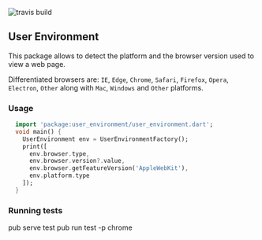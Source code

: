 ![travis build](https://travis-ci.org/wrike/user-environment.dart.svg?branch=deploy)
## User Environment
This package allows to detect the platform and the browser version used to view a web page.

Differentiated browsers are: `IE`, `Edge`, `Chrome`, `Safari`, `Firefox`, `Opera`, `Electron`, `Other` along with `Mac`, `Windows` and `Other` platforms. 

### Usage
```dart
  import 'package:user_environment/user_environment.dart';
  void main() {
    UserEnvironment env = UserEnvironmentFactory();
    print([
      env.browser.type,
      env.browser.version?.value,
      env.browser.getFeatureVersion('AppleWebKit'),
      env.platform.type
    ]);
  }
```

### Running tests

  pub serve test
  pub run test -p chrome
